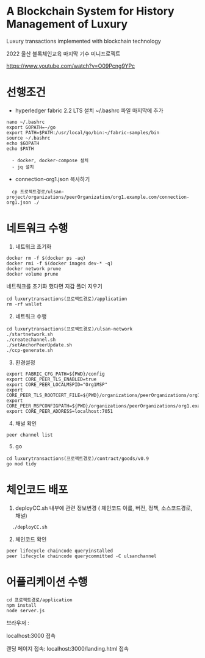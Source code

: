 # A Blockchain System for History Management of Luxury
Luxury transactions implemented with blockchain technology

2022 울산 블록체인교육 마지막 기수 미니프로젝트

https://www.youtube.com/watch?v=O09Pcng9YPc

# 선행조건
  - hyperledger fabric 2.2 LTS 설치
    ~/.bashrc 파일 마지막에 추가 
```
nano ~/.bashrc
export GOPATH=~/go
export PATH=$PATH:/usr/local/go/bin:~/fabric-samples/bin
source ~/.bashrc
echo $GOPATH
echo $PATH
```

```
  - docker, docker-compose 설치
  - jq 설치
```
  - connection-org1.json 복사하기
```
  cp 프로젝트경로/ulsan-project/organizations/peerOrganization/org1.example.com/connection-org1.json ./
```

# 네트워크 수행
  1. 네트워크 초기화 
```
docker rm -f $(docker ps -aq)
docker rmi -f $(docker images dev-* -q)
docker network prune
docker volume prune
```
  네트워크를 초기화 했다면 
  지갑 폴더 지우기
```
cd luxurytransactions(프로젝트경로)/application
rm -rf wallet
```
  2. 네트워크 수행
```
cd luxurytransactions(프로젝트경로)/ulsan-network
./startnetwork.sh
./createchannel.sh
./setAnchorPeerUpdate.sh
./ccp-generate.sh
```

  3. 환경설정
```
export FABRIC_CFG_PATH=${PWD}/config
export CORE_PEER_TLS_ENABLED=true
export CORE_PEER_LOCALMSPID="Org1MSP"
export CORE_PEER_TLS_ROOTCERT_FILE=${PWD}/organizations/peerOrganizations/org1.example.com/peers/peer0.org1.example.com/tls/ca.crt
export CORE_PEER_MSPCONFIGPATH=${PWD}/organizations/peerOrganizations/org1.example.com/users/Admin@org1.example.com/msp
export CORE_PEER_ADDRESS=localhost:7051
```
  4. 채널 확인
```
peer channel list
```
  5. go
```
cd luxurytransactions(프로젝트경로)/contract/goods/v0.9
go mod tidy
```
# 체인코드 배포
  1. deployCC.sh 내부에 관련 정보변경 ( 체인코드 이름, 버전, 정책, 소스코드경로, 채널)
```
  ./deployCC.sh
```
  2. 체인코드 확인
```
peer lifecycle chaincode queryinstalled
peer lifecycle chaincode querycommitted -C ulsanchannel
```
# 어플리케이션 수행
```
cd 프로젝트경로/application
npm install
node server.js
```
브라우저 : 


  localhost:3000 접속
  
  랜딩 페이지 접속: localhost:3000/landing.html 접속

